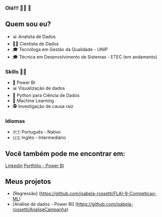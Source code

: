 ### Olá!!! 👩‍💻 👋 

## Quem sou eu? 

* 📊 Analista de Dados 
* 👩‍💻 Cientista de Dados
* 🎓 Tecnóloga em Gestão da Qualidade - UNIP
* 🎓 Técnica em Desenvolvimento de Sistemas - ETEC (em andamento)

### Skills 👩‍💻

* 🧮 Power BI
* 📊 Visualização de dados
* 🐍 Python para Ciência de Dados
* 🔮 Machine Learning
* 🕵️‍ Investigação de causa raiz

### Idiomas
* 🇵🇹 Português - Nativo
* 🇺🇸 Inglês - Intermediário
 
## Você também pode me encontrar em:
[Linkedin]( https://www.linkedin.com/in/isabelarossetti/)
[Portfólio - Power BI](https://sites.google.com/view/portfolio-isabela-rossetti/p%C3%A1gina-inicial)

## Meus projetos

* [Regressão] (https://github.com/isabela-rossetti/FLAI-9-Competicao-ML)
* [Análise de dados - Power BI] (https://github.com/isabela-rossetti/AnaliseCampanha)
